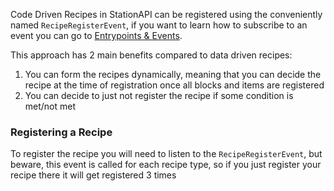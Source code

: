 Code Driven Recipes in StationAPI can be registered using the conveniently named `RecipeRegisterEvent`, if you want to learn how to subscribe to an event you can go to [Entrypoints & Events](Entrypoints%20&%20Events.md).   

This approach has 2 main benefits compared to data driven recipes:  
1. You can form the recipes dynamically, meaning that you can decide the recipe at the time of registration once all blocks and items are registered
2. You can decide to just not register the recipe if some condition is met/not met

### Registering a Recipe
To register the recipe you will need to listen to the `RecipeRegisterEvent`, but beware, this event is called for each recipe type, so if you just register your recipe there it will get registered 3 times